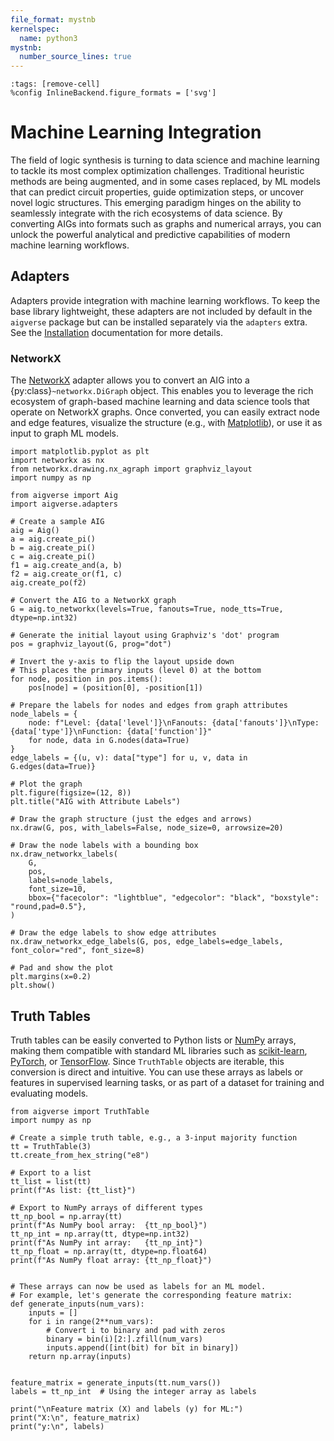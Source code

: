 ```yaml
---
file_format: mystnb
kernelspec:
  name: python3
mystnb:
  number_source_lines: true
---
```


```{code-cell} ipython3
:tags: [remove-cell]
%config InlineBackend.figure_formats = ['svg']
```

# Machine Learning Integration

The field of logic synthesis is turning to data science and machine learning to tackle its most complex optimization
challenges. Traditional heuristic methods are being augmented, and in some cases replaced, by ML models that can predict
circuit properties, guide optimization steps, or uncover novel logic structures. This emerging paradigm hinges on the
ability to seamlessly integrate with the rich ecosystems of data science. By converting AIGs into formats such as graphs
and numerical arrays, you can unlock the powerful analytical and predictive capabilities of modern machine learning
workflows.

## Adapters

Adapters provide integration with machine learning workflows. To keep the base library lightweight, these adapters are
not included by default in the `aigverse` package but can be installed separately via the `adapters` extra. See
the [Installation](installation.md#machine-learning-adapters) documentation for more details.

### NetworkX

The [NetworkX](https://networkx.org/) adapter allows you to convert an AIG into a {py:class}`~networkx.DiGraph` object.
This enables you to leverage the rich ecosystem of graph-based machine learning and data science tools that operate on
NetworkX graphs. Once converted, you can easily extract node and edge features, visualize the structure (e.g., with
[Matplotlib](https://matplotlib.org/)), or use it as input to graph ML models.

```{code-cell} ipython3
import matplotlib.pyplot as plt
import networkx as nx
from networkx.drawing.nx_agraph import graphviz_layout
import numpy as np

from aigverse import Aig
import aigverse.adapters

# Create a sample AIG
aig = Aig()
a = aig.create_pi()
b = aig.create_pi()
c = aig.create_pi()
f1 = aig.create_and(a, b)
f2 = aig.create_or(f1, c)
aig.create_po(f2)

# Convert the AIG to a NetworkX graph
G = aig.to_networkx(levels=True, fanouts=True, node_tts=True, dtype=np.int32)

# Generate the initial layout using Graphviz's 'dot' program
pos = graphviz_layout(G, prog="dot")

# Invert the y-axis to flip the layout upside down
# This places the primary inputs (level 0) at the bottom
for node, position in pos.items():
    pos[node] = (position[0], -position[1])

# Prepare the labels for nodes and edges from graph attributes
node_labels = {
    node: f"Level: {data['level']}\nFanouts: {data['fanouts']}\nType: {data['type']}\nFunction: {data['function']}"
    for node, data in G.nodes(data=True)
}
edge_labels = {(u, v): data["type"] for u, v, data in G.edges(data=True)}

# Plot the graph
plt.figure(figsize=(12, 8))
plt.title("AIG with Attribute Labels")

# Draw the graph structure (just the edges and arrows)
nx.draw(G, pos, with_labels=False, node_size=0, arrowsize=20)

# Draw the node labels with a bounding box
nx.draw_networkx_labels(
    G,
    pos,
    labels=node_labels,
    font_size=10,
    bbox={"facecolor": "lightblue", "edgecolor": "black", "boxstyle": "round,pad=0.5"},
)

# Draw the edge labels to show edge attributes
nx.draw_networkx_edge_labels(G, pos, edge_labels=edge_labels, font_color="red", font_size=8)

# Pad and show the plot
plt.margins(x=0.2)
plt.show()
```

## Truth Tables

Truth tables can be easily converted to Python lists or [NumPy](https://numpy.org/) arrays, making them compatible with
standard ML libraries such as [scikit-learn](https://scikit-learn.org/), [PyTorch](https://pytorch.org/), or
[TensorFlow](https://www.tensorflow.org/). Since `TruthTable` objects are iterable, this conversion is direct and
intuitive. You can use these arrays as labels or features in supervised learning tasks, or as part of a dataset for
training and evaluating models.

```{code-cell} ipython3
from aigverse import TruthTable
import numpy as np

# Create a simple truth table, e.g., a 3-input majority function
tt = TruthTable(3)
tt.create_from_hex_string("e8")

# Export to a list
tt_list = list(tt)
print(f"As list: {tt_list}")

# Export to NumPy arrays of different types
tt_np_bool = np.array(tt)
print(f"As NumPy bool array:  {tt_np_bool}")
tt_np_int = np.array(tt, dtype=np.int32)
print(f"As NumPy int array:   {tt_np_int}")
tt_np_float = np.array(tt, dtype=np.float64)
print(f"As NumPy float array: {tt_np_float}")


# These arrays can now be used as labels for an ML model.
# For example, let's generate the corresponding feature matrix:
def generate_inputs(num_vars):
    inputs = []
    for i in range(2**num_vars):
        # Convert i to binary and pad with zeros
        binary = bin(i)[2:].zfill(num_vars)
        inputs.append([int(bit) for bit in binary])
    return np.array(inputs)


feature_matrix = generate_inputs(tt.num_vars())
labels = tt_np_int  # Using the integer array as labels

print("\nFeature matrix (X) and labels (y) for ML:")
print("X:\n", feature_matrix)
print("y:\n", labels)
```
